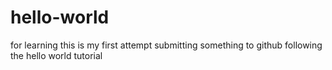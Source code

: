 # hello-world
for learning
this is my first attempt submitting something to github
following the hello world tutorial
